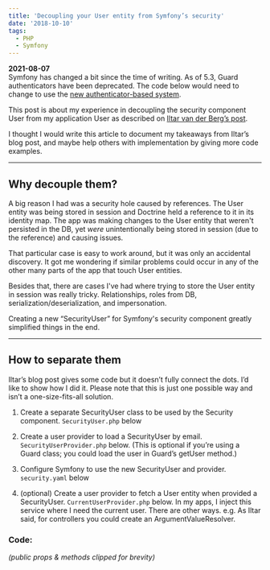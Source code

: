 ```yaml
---
title: 'Decoupling your User entity from Symfony’s security'
date: '2018-10-10'
tags:
  - PHP
  - Symfony
---
```


<div class="alert">
  <strong>2021-08-07</strong><br>
  Symfony has changed a bit since the time of writing. As of 5.3, Guard authenticators have
  been deprecated. The code below would need to change to use the
  <a href="https://symfony.com/doc/current/security/authenticator_manager.html">new authenticator-based system</a>.
</div>

This post is about my experience in decoupling the security component User from my
application User as described on [Iltar van der Berg’s post][1].

I thought I would write this article to document my takeaways from Iltar’s blog post,
and maybe help others with implementation by giving more code examples.

---

## Why decouple them?

A big reason I had was a security hole caused by references. The User entity was being
stored in session and Doctrine held a reference to it in its identity map. The app was
making changes to the User entity that weren't persisted in the DB, yet *were*
unintentionally being stored in session (due to the reference) and causing issues.

That particular case is easy to work around, but it was only an accidental discovery.
It got me wondering if similar problems could occur in any of the other many parts of
the app that touch User entities.

Besides that, there are cases I've had where trying to store the User entity in session
was really tricky. Relationships, roles from DB, serialization/deserialization, and impersonation.

Creating a new “SecurityUser” for Symfony's security component greatly simplified things
in the end.

---

## How to separate them

Iltar’s blog post gives some code but it doesn’t fully connect the dots. I’d like to show how
I did it. Please note that this is just one possible way and isn’t a one-size-fits-all solution.

1. Create a separate SecurityUser class to be used by the Security component. `SecurityUser.php` below

2. Create a user provider to load a SecurityUser by email. `SecurityUserProvider.php` below.
   (This is optional if you’re using a Guard class; you could load the user in Guard’s getUser method.)

3. Configure Symfony to use the new SecurityUser and provider. `security.yaml` below

4. (optional) Create a user provider to fetch a User entity when provided a SecurityUser.
   `CurrentUserProvider.php` below. In my apps, I inject this service where I need the current user.
   There are other ways. e.g. As Iltar said, for controllers you could create an ArgumentValueResolver.


### Code:

*(public props & methods clipped for brevity)*

<script src="https://gist.github.com/simshaun/89407e39c7c6ef66268fd5327ea8a6a1.js"></script>


[1]: https://stovepipe.systems/post/decoupling-your-security-user
[2]: https://api-platform.com/
